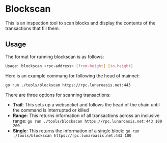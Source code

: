# Blockscan

This is an inspection tool to scan blocks and display the contents of the transactions that fill them. 

## Usage

The format for running blockscan is as follows:

```bash
Usage: blockscan <rpc-address> [from-height] [to-height]
```

Here is an example commang for following the head of mainnet:

```bash
go run ./tools/blockscan https://rpc.lunaroasis.net:443
```

There are three options for scanning transactions:

- **Trail**: This sets up a websocket and follows the head of the chain until the command is interrupted or killed
- **Range**: This returns information of all transactions across an inclusive range: `go run ./tools/blockscan https://rpc.lunaroasis.net:443 100 200`
- **Single**: This returns the information of a single block: `go run ./tools/blockscan https://rpc.lunaroasis.net:443 100`
